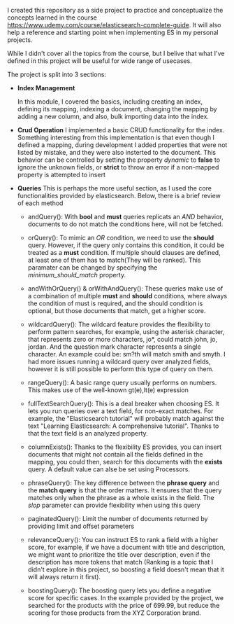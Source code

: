 I created this repository as a side project to practice and conceptualize the concepts learned in the course https://www.udemy.com/course/elasticsearch-complete-guide. It will also help a reference and starting point when implementing ES in my personal projects.

While I didn't cover all the topics from the course, but I belive that what I've defined in this project will be useful for wide range of usecases.



The project is split into 3 sections:
- **Index Management**

    In this module, I covered the basics, including creating an index, defining its mapping, indexing a document, changing the mapping by adding a new column, and also, bulk importing data into the index.
- **Crud Operation**
    I implemented a basic CRUD functionality for the index.
    Something interesting from this implementation is that even though I defined a mapping, during development I added properties that were not listed by mistake, and they were also insterted to the document. This behavior can be controlled by setting the property *dynamic* to **false** to ignore the unknown fields, or **strict** to throw an error if a non-mapped property is attempted to insert
        
- **Queries**
    This is perhaps the more useful section, as I used the core functionalities provided by elasticsearch.
    Below, there is a brief review of each method

    -   andQuery(): With **bool** and  **must** queries replicats an *AND* behavior, documents to do not match the conditions here, will not be fetched.

    - orQuery(): To mimic an *OR* condition, we need to use the **should** query. However, if the query only contains this condition, it could be treated as a **must** condition. If multiple should clauses are defined, at least one of them has to match(They will be ranked). This paramater can be changed by specifying the *minimum_should_match* property. 

    -   andWithOrQuery() & orWithAndQuery(): These queries make use of a combination of multiple **must** and **should** conditions, where always the condition of must is required, and the should condition is optional, but those documents that match, get a higher score.

    -   wildcardQuery(): The wildcard feature provides the flexibility to perform pattern searches, for example, using the asterisk character, that represents zero or more characters, jo*, could match john, jo, jordan. And the question mark character represents a single character. An example could be: sm?th will match smith and smyth. I had more issues running a wildcard query over analyzed fields, however it is still possible to perform this type of query on them.

    -   rangeQuery(): A basic range query usually performs on numbers. This makes use of the well-known gt(e),lt(e) expression

    -   fullTextSearchQuery(): This is a deal breaker when choosing ES. It lets you run queries over a text field, for non-exact matches.
                            For example, the "Elasticsearch tutorial" will probably match against the text "Learning Elasticsearch: A comprehensive tutorial". Thanks to that the text field is an analyzed property.

    -   columnExists(): Thanks to the flexibility ES provides, you can insert documents that might not contain all the fields defined in the mapping, you could then, search for this documents with the **exists** query. A default value can alse be set using Processors.

    -   phraseQuery(): The key difference between the **phrase query** and the **match query** is that the order matters. It ensures that the query matches only when the phrase as a whole exists in the field. The *slop* parameter can provide flexibility when using this query

    -   paginatedQuery(): Limit the number of documents returned by providing limit and offset parameters

    -   relevanceQuery(): You can instruct ES to rank a field with a higher score, for example, if we have a document with title and description, we might want to prioritize the title over description, even if the description has more tokens that match (Ranking is a topic that I didn't explore in this project, so boosting a field doesn't mean that it will always return it first).

    -   boostingQuery(): The boosting query lets you define a negative score for specific cases. In the example provided by the project, we searched for the products with the price of 699.99, but reduce the scoring for those products from the XYZ Corporation brand.
